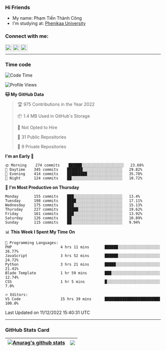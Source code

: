 ### Hi Friends

- My name: Phạm Tiến Thành Công
- I'm studying at: [Phenikaa University]


### Connect with me:
[<img align="left" alt="PhamTienThanhCong | Facebook" width="22px" src="https://upload.wikimedia.org/wikipedia/commons/thumb/1/16/Facebook-icon-1.png/640px-Facebook-icon-1.png" />][facebook]
[<img align="left" alt="PhamTienThanhCong | Zalo" width="22px" src="https://www.anphatpc.com.vn/template/anphat_2020v2/images/icon-zalo.jpg" />][zalo]
[<img align="left" alt="PhamTienThanhCong | LinkedIn" width="22px" src="https://cdn3.iconfinder.com/data/icons/inficons/512/linkedin.png" />][linkedin]

<br />

---

### Time code

<!--START_SECTION:waka-->
![Code Time](http://img.shields.io/badge/Code%20Time-802%20hrs%2048%20mins-blue)

![Profile Views](http://img.shields.io/badge/Profile%20Views-3-blue)

**🐱 My GitHub Data** 

> 🏆 975 Contributions in the Year 2022
 > 
> 📦 1.4 MB Used in GitHub's Storage 
 > 
> 🚫 Not Opted to Hire
 > 
> 📜 31 Public Repositories 
 > 
> 🔑 9 Private Repositories  
 > 
**I'm an Early 🐤** 

```text
🌞 Morning    274 commits    ██████░░░░░░░░░░░░░░░░░░░   23.68% 
🌆 Daytime    345 commits    ███████░░░░░░░░░░░░░░░░░░   29.82% 
🌃 Evening    414 commits    █████████░░░░░░░░░░░░░░░░   35.78% 
🌙 Night      124 commits    ██░░░░░░░░░░░░░░░░░░░░░░░   10.72%

```
📅 **I'm Most Productive on Thursday** 

```text
Monday       155 commits    ███░░░░░░░░░░░░░░░░░░░░░░   13.4% 
Tuesday      198 commits    ████░░░░░░░░░░░░░░░░░░░░░   17.11% 
Wednesday    175 commits    ███░░░░░░░░░░░░░░░░░░░░░░   15.13% 
Thursday     227 commits    █████░░░░░░░░░░░░░░░░░░░░   19.62% 
Friday       161 commits    ███░░░░░░░░░░░░░░░░░░░░░░   13.92% 
Saturday     126 commits    ██░░░░░░░░░░░░░░░░░░░░░░░   10.89% 
Sunday       115 commits    ██░░░░░░░░░░░░░░░░░░░░░░░   9.94%

```


📊 **This Week I Spent My Time On** 

```text
💬 Programming Languages: 
PHP                      4 hrs 11 mins       ██████░░░░░░░░░░░░░░░░░░░   26.77% 
JavaScript               3 hrs 52 mins       ██████░░░░░░░░░░░░░░░░░░░   24.72% 
Python                   3 hrs 21 mins       █████░░░░░░░░░░░░░░░░░░░░   21.41% 
Blade Template           1 hr 59 mins        ███░░░░░░░░░░░░░░░░░░░░░░   12.74% 
CSS                      1 hr 5 mins         █░░░░░░░░░░░░░░░░░░░░░░░░   7.0%

🔥 Editors: 
VS Code                  15 hrs 39 mins      █████████████████████████   100.0%

```


 Last Updated on 11/12/2022 15:40:31 UTC
<!--END_SECTION:waka-->

---

### GitHub Stats Card

| <a href="https://github.com/phamtienthanhcong"><img align="center" src="https://github-readme-stats.vercel.app/api?username=PhamTienThanhCong&show_icons=true&include_all_commits=true&theme=buefy&hide_border=true&theme=ocean_dark" alt="Anurag's github stats" /></a> | <a href="https://github.com/phamtienthanhcong"><img align="center" src="https://github-readme-stats.vercel.app/api/top-langs/?username=PhamTienThanhCong&layout=compact&theme=buefy&hide_border=true&theme=ocean_dark" /></a> |
| ------------- | ------------- |

[Phenikaa University]: https://phenikaa-uni.edu.vn/vi
[facebook]: https://www.facebook.com/phamtienthanhcong
[linkedin]: https://linkedin.com/in/phamtienthanhcong
[zalo]: https://zalo.me/0396396332
[tiktok]: https://www.tiktok.com/@phamtienthanhcong
[web]: https://github.com/PhamTienThanhCong/web_dev
[min project]: https://github.com/PhamTienThanhCong/Project-Of-Web
[c and cpp]: https://github.com/PhamTienThanhCong/Code_C_and_Cpro
[python]: https://github.com/PhamTienThanhCong/Python_beginer
